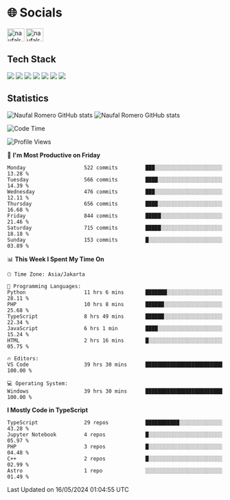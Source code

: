 <h1 align="">🌐 Socials</h1>
<p align="left">
<a href="https://linkedin.com/in/naufal-romero-putra-pratama-9ab816177/" target="blank"><img align="center" src="https://raw.githubusercontent.com/rahuldkjain/github-profile-readme-generator/master/src/images/icons/Social/linked-in-alt.svg" alt="naufalromero" height="30" width="40" /></a>
<a href="https://instagram.com/naufalromero" target="blank"><img align="center" src="https://raw.githubusercontent.com/rahuldkjain/github-profile-readme-generator/master/src/images/icons/Social/instagram.svg" alt="naufalromero" height="30" width="40" /></a>
</p>


<h2 align="">Tech Stack</h2>
<div align="">
  <img src="https://img.shields.io/badge/next.js-000000?style=for-the-badge&logo=nextdotjs&logoColor=white"/>
 <img src="https://img.shields.io/badge/typescript-%23007ACC.svg?style=for-the-badge&logo=typescript&logoColor=white"/>
 <img src="https://img.shields.io/badge/react-%2320232a.svg?style=for-the-badge&logo=react&logoColor=%2361DAFB"/>
 <img src="https://img.shields.io/badge/tailwindcss-%2338B2AC.svg?style=for-the-badge&logo=tailwind-css&logoColor=white"/>
 <img src="https://img.shields.io/badge/Prisma-3982CE?style=for-the-badge&logo=Prisma&logoColor=white"/>
 <img src="https://img.shields.io/badge/javascript-%23323330.svg?style=for-the-badge&logo=javascript&logoColor=%23F7DF1E"/>
 <img src="https://img.shields.io/badge/java-%23ED8B00.svg?style=for-the-badge&logo=openjdk&logoColor=white"/>
</div>


<h2 align="">Statistics</h2>
<div align="">
<img src="https://github-readme-stats-xi-nine-74.vercel.app/api?username=romves&show_icons=true&theme=tokyonight&include_all_commits=true&count_private=true" alt="Naufal Romero GitHub stats"/>
<img src="https://github-readme-stats-xi-nine-74.vercel.app/api/top-langs/?username=romves&theme=tokyonight&hide_border=false&include_all_commits=true&count_private=true&layout=compact" alt="Naufal Romero GitHub stats"/>
</div>

<!--START_SECTION:waka-->
![Code Time](http://img.shields.io/badge/Code%20Time-1%2C111%20hrs%2039%20mins-blue)

![Profile Views](http://img.shields.io/badge/Profile%20Views-0-blue)

📅 **I'm Most Productive on Friday** 

```text
Monday                   522 commits         ███░░░░░░░░░░░░░░░░░░░░░░   13.28 % 
Tuesday                  566 commits         ████░░░░░░░░░░░░░░░░░░░░░   14.39 % 
Wednesday                476 commits         ███░░░░░░░░░░░░░░░░░░░░░░   12.11 % 
Thursday                 656 commits         ████░░░░░░░░░░░░░░░░░░░░░   16.68 % 
Friday                   844 commits         █████░░░░░░░░░░░░░░░░░░░░   21.46 % 
Saturday                 715 commits         █████░░░░░░░░░░░░░░░░░░░░   18.18 % 
Sunday                   153 commits         █░░░░░░░░░░░░░░░░░░░░░░░░   03.89 % 
```


📊 **This Week I Spent My Time On** 

```text
🕑︎ Time Zone: Asia/Jakarta

💬 Programming Languages: 
Python                   11 hrs 6 mins       ███████░░░░░░░░░░░░░░░░░░   28.11 % 
PHP                      10 hrs 8 mins       ██████░░░░░░░░░░░░░░░░░░░   25.68 % 
TypeScript               8 hrs 49 mins       ██████░░░░░░░░░░░░░░░░░░░   22.34 % 
JavaScript               6 hrs 1 min         ████░░░░░░░░░░░░░░░░░░░░░   15.24 % 
HTML                     2 hrs 16 mins       █░░░░░░░░░░░░░░░░░░░░░░░░   05.75 % 

🔥 Editors: 
VS Code                  39 hrs 30 mins      █████████████████████████   100.00 % 

💻 Operating System: 
Windows                  39 hrs 30 mins      █████████████████████████   100.00 % 
```

**I Mostly Code in TypeScript** 

```text
TypeScript               29 repos            ███████████░░░░░░░░░░░░░░   43.28 % 
Jupyter Notebook         4 repos             █░░░░░░░░░░░░░░░░░░░░░░░░   05.97 % 
PHP                      3 repos             █░░░░░░░░░░░░░░░░░░░░░░░░   04.48 % 
C++                      2 repos             █░░░░░░░░░░░░░░░░░░░░░░░░   02.99 % 
Astro                    1 repo              ░░░░░░░░░░░░░░░░░░░░░░░░░   01.49 % 
```




 Last Updated on 16/05/2024 01:04:55 UTC
<!--END_SECTION:waka-->
